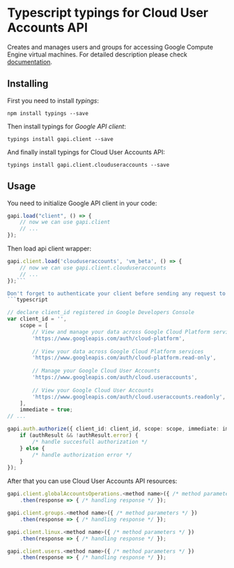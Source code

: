 # Typescript typings for Cloud User Accounts API
Creates and manages users and groups for accessing Google Compute Engine virtual machines.
For detailed description please check [documentation](https://cloud.google.com/compute/docs/access/user-accounts/api/latest/).

## Installing

First you need to install *typings*:
```
npm install typings --save 
```

Then install typings for *Google API client*:
```
typings install gapi.client --save 
```

And finally install typings for Cloud User Accounts API:
```
typings install gapi.client.clouduseraccounts --save 
```

## Usage

You need to initialize Google API client in your code:
```typescript
gapi.load("client", () => { 
    // now we can use gapi.client
    // ... 
});
```

Then load api client wrapper:
```typescript
gapi.client.load('clouduseraccounts', 'vm_beta', () => {
    // now we can use gapi.client.clouduseraccounts
    // ... 
});```

Don't forget to authenticate your client before sending any request to resources:
```typescript

// declare client_id registered in Google Developers Console
var client_id = '',
    scope = [     
        // View and manage your data across Google Cloud Platform services
        'https://www.googleapis.com/auth/cloud-platform',
    
        // View your data across Google Cloud Platform services
        'https://www.googleapis.com/auth/cloud-platform.read-only',
    
        // Manage your Google Cloud User Accounts
        'https://www.googleapis.com/auth/cloud.useraccounts',
    
        // View your Google Cloud User Accounts
        'https://www.googleapis.com/auth/cloud.useraccounts.readonly',
    ],
    immediate = true;
// ...

gapi.auth.authorize({ client_id: client_id, scope: scope, immediate: immediate }, authResult => {
    if (authResult && !authResult.error) {
        /* handle succesfull authorization */
    } else {
        /* handle authorization error */
    }
});            
```

After that you can use Cloud User Accounts API resources:

```typescript
gapi.client.globalAccountsOperations.<method name>({ /* method parameters */ })
    .then(response => { /* handling response */ });

gapi.client.groups.<method name>({ /* method parameters */ })
    .then(response => { /* handling response */ });

gapi.client.linux.<method name>({ /* method parameters */ })
    .then(response => { /* handling response */ });

gapi.client.users.<method name>({ /* method parameters */ })
    .then(response => { /* handling response */ });
```